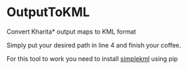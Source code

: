 # OutputToKML
Convert Kharita* output maps to KML format

Simply put your desired path in line 4 and finish your coffee.

For this tool to work you need to install <a href="https://pypi.org/project/simplekml/" target="_blank">simplekml</a> using pip
